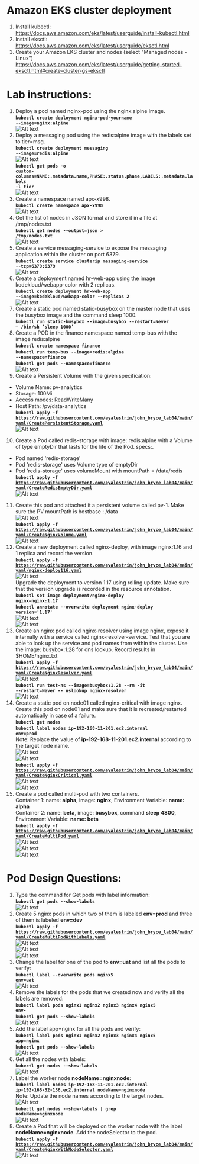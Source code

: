 # Amazon EKS cluster deployment
1. Install kubectl:  
  https://docs.aws.amazon.com/eks/latest/userguide/install-kubectl.html  
2. Install eksctl:  
  https://docs.aws.amazon.com/eks/latest/userguide/eksctl.html  
3. Create your Amazon EKS cluster and nodes (select "Managed nodes - Linux")  
  https://docs.aws.amazon.com/eks/latest/userguide/getting-started-eksctl.html#create-cluster-gs-eksctl

# Lab instructions:
1. Deploy a pod named nginx-pod using the nginx:alpine image.  
  **<code>kubectl create deployment nginx-pod-yourname --image=nginx:alpine</code>**  
  ![Alt text](https://raw.githubusercontent.com/eyalestrin/john_bryce_lab04/master/images/screenshot01.jpg)
2. Deploy a messaging pod using the redis:alpine image with the labels set to tier=msg.  
  **<code>kubectl create deployment messaging --image=redis:alpine</code>**  
  ![Alt text](https://raw.githubusercontent.com/eyalestrin/john_bryce_lab04/master/images/screenshot02.jpg)  
  **<code>kubectl get pods -o custom-columns=NAME:.metadata.name,PHASE:.status.phase,LABELS:.metadata.labels -l tier</code>**  
  ![Alt text](https://raw.githubusercontent.com/eyalestrin/john_bryce_lab04/master/images/screenshot03.jpg)
3. Create a namespace named apx-x998.  
  **<code>kubectl create namespace apx-x998</code>**  
  ![Alt text](https://raw.githubusercontent.com/eyalestrin/john_bryce_lab04/master/images/screenshot04.jpg)
4. Get the list of nodes in JSON format and store it in a file at /tmp/nodes.txt  
  **<code>kubectl get nodes --output=json > /tmp/nodes.txt</code>**  
  ![Alt text](https://raw.githubusercontent.com/eyalestrin/john_bryce_lab04/master/images/screenshot05.jpg)
5. Create a service messaging-service to expose the messaging application within the cluster on port 6379.  
  **<code>kubectl create service clusterip messaging-service --tcp=6379:6379</code>**  
  ![Alt text](https://raw.githubusercontent.com/eyalestrin/john_bryce_lab04/master/images/screenshot06.jpg)
6. Create a deployment named hr-web-app using the image kodekloud/webapp-color with 2 replicas.  
  **<code>kubectl create deployment hr-web-app --image=kodekloud/webapp-color --replicas 2</code>**  
  ![Alt text](https://raw.githubusercontent.com/eyalestrin/john_bryce_lab04/master/images/screenshot07.jpg)
7. Create a static pod named static-busybox on the master node that uses the busybox image and the command sleep 1000.  
  **<code>kubectl run static-busybox --image=busybox --restart=Never – /bin/sh ‘sleep 1000’</code>**
8. Create a POD in the finance namespace named temp-bus with the image redis:alpine  
  **<code>kubectl create namespace finance</code>**  
  **<code>kubectl run temp-bus --image=redis:alpine --namespace=finance</code>**  
  **<code>kubectl get pods --namespace=finance</code>**  
  ![Alt text](https://raw.githubusercontent.com/eyalestrin/john_bryce_lab04/master/images/screenshot08.jpg)
9. Create a Persistent Volume with the given specification:  
  * Volume Name: pv-analytics  
  * Storage: 100Mi  
  * Access modes: ReadWriteMany  
  * Host Path: /pv/data-analytics  
  **<code>kubectl apply -f https://raw.githubusercontent.com/eyalestrin/john_bryce_lab04/main/yaml/CreatePersistentStorage.yaml</code>**  
  ![Alt text](https://github.com/eyalestrin/john_bryce_lab04/blob/99f1c26de06b1a650685448da169ad9401f6f09d/images/screenshot09.jpg)
10. Create a Pod called redis-storage with image: redis:alpine with a Volume of type emptyDir that lasts for the life of the Pod. specs:.  
  * Pod named 'redis-storage'  
  * Pod 'redis-storage' uses Volume type of emptyDir  
  * Pod 'redis-storage' uses volumeMount with mountPath = /data/redis  
  **<code>kubectl apply -f https://raw.githubusercontent.com/eyalestrin/john_bryce_lab04/main/yaml/CreateRedisEmptyDir.yaml</code>**  
  ![Alt text](https://github.com/eyalestrin/john_bryce_lab04/blob/2a1f2d191f01795783bc9eb8a52d7e96c6d71c2a/images/screenshot10.jpg)
11. Create this pod and attached it a persistent volume called pv-1. Make sure the PV mountPath is hostbase : /data  
  ![Alt text](https://github.com/eyalestrin/john_bryce_lab04/blob/main/images/screenshot11.jpg)  
  **<code>kubectl apply -f https://raw.githubusercontent.com/eyalestrin/john_bryce_lab04/main/yaml/CreateNginxVolume.yaml</code>**  
  ![Alt text](https://github.com/eyalestrin/john_bryce_lab04/blob/main/images/screenshot12.jpg)  
12. Create a new deployment called nginx-deploy, with image nginx:1.16 and 1 replica and record the version.  
  **<code>kubectl apply -f https://raw.githubusercontent.com/eyalestrin/john_bryce_lab04/main/yaml/nginx-deploy116.yaml</code>**  
  ![Alt text](https://github.com/eyalestrin/john_bryce_lab04/blob/main/images/screenshot13.jpg)  
  Upgrade the deployment to version 1.17 using rolling update. Make sure that the version upgrade is recorded in the resource annotation.  
  **<code>kubectl set image deployment/nginx-deploy nginx=nginx:1.17</code>**  
  **<code>kubectl annotate --overwrite deployment nginx-deploy version='1.17'</code>**  
  ![Alt text](https://github.com/eyalestrin/john_bryce_lab04/blob/main/images/screenshot14.jpg)  
  ![Alt text](https://github.com/eyalestrin/john_bryce_lab04/blob/main/images/screenshot15.jpg)  
13. Create an nginx pod called nginx-resolver using image nginx, expose it internally with a service called nginx-resolver-service. Test that you are able to look up the service and pod names from within the cluster. Use the image: busybox:1.28 for dns lookup. Record results in $HOME/nginx.txt  
  **<code>kubectl apply -f https://raw.githubusercontent.com/eyalestrin/john_bryce_lab04/main/yaml/CreateNginxResolver.yaml</code>**  
  ![Alt text](https://github.com/eyalestrin/john_bryce_lab04/blob/main/images/screenshot16.jpg)  
  **<code>kubectl run test-ns --image=busybox:1.28 --rm -it --restart=Never -- nslookup nginx-resolver</code>**  
  ![Alt text](https://github.com/eyalestrin/john_bryce_lab04/blob/main/images/screenshot17.jpg)  
14. Create a static pod on node01 called nginx-critical with image nginx. Create this pod on node01 and make sure that it is recreated/restarted automatically in case of a failure.  
  **<code>kubectl get nodes</code>**  
  **<code>kubectl label nodes ip-192-168-11-201.ec2.internal env=prod</code>**  
  Note: Replace the value of **ip-192-168-11-201.ec2.internal** according to the target node name.  
  ![Alt text](https://github.com/eyalestrin/john_bryce_lab04/blob/main/images/screenshot18.jpg)  
  ![Alt text](https://github.com/eyalestrin/john_bryce_lab04/blob/main/images/screenshot19.jpg)  
  **<code>kubectl apply -f https://raw.githubusercontent.com/eyalestrin/john_bryce_lab04/main/yaml/CreateNginxCritical.yaml</code>**  
  ![Alt text](https://github.com/eyalestrin/john_bryce_lab04/blob/main/images/screenshot20.jpg)  
  ![Alt text](https://github.com/eyalestrin/john_bryce_lab04/blob/main/images/screenshot21.jpg)  
15. Create a pod called multi-pod with two containers.  
    Container 1: name: **alpha**, image: **nginx**, Environment Variable: **name: alpha**  
    Container 2: name: **beta**, image: **busybox**, command **sleep 4800**, Environment Variable: **name: beta**  
    **<code>kubectl apply -f https://raw.githubusercontent.com/eyalestrin/john_bryce_lab04/main/yaml/CreateMultiPod.yaml</code>**  
    ![Alt text](https://github.com/eyalestrin/john_bryce_lab04/blob/main/images/screenshot22.jpg)  
    ![Alt text](https://github.com/eyalestrin/john_bryce_lab04/blob/main/images/screenshot23.jpg)  
    ![Alt text](https://github.com/eyalestrin/john_bryce_lab04/blob/main/images/screenshot24.jpg)  
 
# Pod Design Questions:
1. Type the command for Get pods with label information:  
  **<code>kubectl get pods --show-labels</code>**  
  ![Alt text](https://github.com/eyalestrin/john_bryce_lab04/blob/main/images/screenshot25.jpg)  
2. Create 5 nginx pods in which two of them is labeled **env=prod** and three of them is labeled **env=dev**  
  **<code>kubectl apply -f https://raw.githubusercontent.com/eyalestrin/john_bryce_lab04/main/yaml/CreateMultiPodWithLabels.yaml</code>**  
  ![Alt text](https://github.com/eyalestrin/john_bryce_lab04/blob/main/images/screenshot25.jpg)  
  ![Alt text](https://github.com/eyalestrin/john_bryce_lab04/blob/main/images/screenshot26.jpg)  
  ![Alt text](https://github.com/eyalestrin/john_bryce_lab04/blob/main/images/screenshot27.jpg)  
3. Change the label for one of the pod to **env=uat** and list all the pods to verify:  
  **<code>kubectl label --overwrite pods nginx5 env=uat</code>**  
  ![Alt text](https://github.com/eyalestrin/john_bryce_lab04/blob/main/images/screenshot28.jpg)  
4. Remove the labels for the pods that we created now and verify all the labels are removed:  
  **<code>kubectl label pods nginx1 nginx2 nginx3 nginx4 nginx5 env-</code>**  
  **<code>kubectl get pods --show-labels</code>**  
  ![Alt text](https://github.com/eyalestrin/john_bryce_lab04/blob/main/images/screenshot29.jpg)  
5. Add the label app=nginx for all the pods and verify:  
  **<code>kubectl label pods nginx1 nginx2 nginx3 nginx4 nginx5 app=nginx</code>**  
  **<code>kubectl get pods --show-labels</code>**  
  ![Alt text](https://github.com/eyalestrin/john_bryce_lab04/blob/main/images/screenshot30.jpg)  
6. Get all the nodes with labels:  
  **<code>kubectl get nodes --show-labels</code>**  
  ![Alt text](https://github.com/eyalestrin/john_bryce_lab04/blob/main/images/screenshot31.jpg)  
7. Label the worker node **nodeName=nginxnode**:  
  **<code>kubectl label nodes ip-192-168-11-201.ec2.internal ip-192-168-32-136.ec2.internal nodeName=nginxnode</code>**  
  Note: Update the node names according to the target nodes.  
  ![Alt text](https://github.com/eyalestrin/john_bryce_lab04/blob/main/images/screenshot32.jpg)  
  **<code>kubectl get nodes --show-labels | grep nodeName=nginxnode</code>**  
  ![Alt text](https://github.com/eyalestrin/john_bryce_lab04/blob/main/images/screenshot33.jpg)  
8. Create a Pod that will be deployed on the worker node with the label **nodeName=nginxnode**. Add the nodeSelector to the pod.  
  **<code>kubectl apply -f https://raw.githubusercontent.com/eyalestrin/john_bryce_lab04/main/yaml/CreateNginxWithNodeSelector.yaml</code>**  
  ![Alt text](https://github.com/eyalestrin/john_bryce_lab04/blob/main/images/screenshot34.jpg)  
